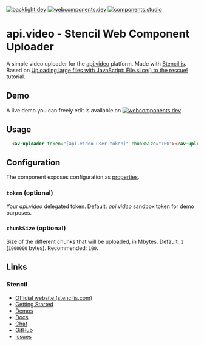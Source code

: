 [![backlight.dev](https://img.shields.io/badge/Backlight.dev-Design%20System%20Editor-%23f8c307)](https://backlight.dev)
[![webcomponents.dev](https://img.shields.io/badge/WebComponents.dev-Web%20Components%20Studio-%23459BCF)](https://webcomponents.dev)
[![components.studio](https://img.shields.io/badge/Components.studio-Components%20Studio-%23319795)](https://components.studio)

# api.video - Stencil Web Component Uploader

A simple video uploader for the [api.video](api.video/) platform. Made with [Stencil.js](stenciljs.com/).
Based on [Uploading large files with JavaScript: File.slice() to the rescue!](https://api.video/blog/tutorials/uploading-large-files-with-javascript) tutorial.

## Demo

A live demo you can freely edit is available on <a href="https://webcomponents.dev/preview/XIxGWDrNYzZCqFGZkzEr?busid=5116f450-1d2f-11ec-a43c-d13e79295681"><img src="https://img.shields.io/badge/WebComponents.dev-Web%20Components%20Studio-%23459BCF" alt="webcomponents.dev"></a>

## Usage

```html
  <av-uploader token="[api.video-user-token]" chunkSize="100"></av-uploader>
```

## Configuration

The component exposes configuration as [properties](https://stenciljs.com/docs/properties).

### `token` (optional)

Your *api.video* delegated token. Default: *api.video* sandbox token for demo purposes.

### `chunkSize` (optional)

Size of the different chunks that will be uploaded, in Mbytes. Default: `1` (`1000000` bytes). Recommended: `100`.

## Links

### Stencil

- [Official website (stenciljs.com)](https://stenciljs.com/)
- [Getting Started](https://stenciljs.com/docs/getting-started)
- [Demos](https://stenciljs.com/resources#Demos)
- [Docs](https://stenciljs.com/docs/introduction)
- [Chat](https://stencil-worldwide.herokuapp.com/)
- [GitHub](https://github.com/ionic-team/stencil)
- [Issues](https://github.com/ionic-team/stencil/issues)
